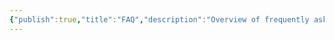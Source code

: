 ```yaml
---
{"publish":true,"title":"FAQ","description":"Overview of frequently asked questions with answers.","cssclasses":"mado-heading index-page hide-date"}
---
```





